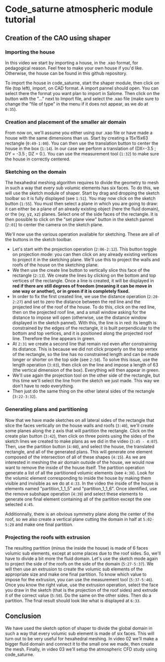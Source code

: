 # Code_saturne atmospheric module tutorial

## Creation of the CAO using shaper

### Importing the house

In this video we start by importing a house, in the .xao format, for pedagogical reason. Feel free to make your own house if you'd like. Otherwise, the house can be found in this github repository.

To import the house in code_saturne, start the shaper module, then click on file (top left), import, on CAD format. A import pannel should open. You can select there the format you want plan to import in Salome. Then click on the button with the "..." next to Import file, and select the .xao file (make sure to change the "file of type" in the menu if it does not appear, as we do at `0:35`).


### Creation and placement of the smaller air domain

From now on, we'll assume you either using our .xao file or have made a house with the same dimensions than us.
Start by creating a 15x15x63 rectangle (`0:49-1:00`). You can then use the translation button to center the house in the box (`1:14`). In our case we perform a translation of (DX=-3.5 ; DY = -3.5 ; DZ = 0.).
You can use the measurement tool (`1:32`) to make sure the house in correctly centered.


### Sketching on the domain

The hexahedral meshing algorithm requires to divide the geometry to mesh in such a way that every sub volumic elements has six faces. To do this, we will use the sketch module of shaper. Start by drag and dropping the sketch toolbar so it is fully displayed (see `1:51`). You may now click on the sketch button (`1:55`). You must then select a plane in which you are going to draw: it can either be a plane of an already existing object (here the fluid domain), or the (xy, yz, xz) planes. Select one of the side faces of the rectangle. It is then possible to click on the "set plane view" button in the sketch pannel (`2:01`) to center the camera on the sketch plane.

We'll now use the various operation available for sketching. These are all of the buttons in the sketch toolbar. 
- Let's start with the projection operation (`2:06-2:12`). This button toggle on projection mode: you can then click on any already existing vertices to project it in the sketching plane. We'll use this to project the walls and roofs of the house on the sketching plane.
- We then use the create line button to vertically slice this face of the rectangle (`2:13`). We create the lines by clicking on the bottom and top vertices of the rectangle. Once a line is created, it will be displayed in **red if there are still degrees of freedom (meaning it can be move in one way or another), or in green if it is completely fixed.**
- In order to fix the first created line, we use the distance operation (`2:20-2:27`) and set to zero the distance between the red line and the projected line of the roof of the house. To do this, click on the red line, then on the projected roof line, and a small window asking for the distance to impose will open (otherwise, use the distance window displayed in the sketch pannel). With this, the line is in red: its length is constrained by the edges of the rectangle, it is built perpendicular to the bottom and top vertices, and it is positioned along the projected roof line. Therefore the line appears in green.
- At `2:31` we create a second line that remain red even after constraining its distance. This is because we did not click properly on the top vertex of the rectangle, so the line has no constrained length and can be made longer or shorter on the top side (see `2:50`). To solve this issue, use the length operation (`3:03`), then click on the line and impose a length of 63 (the vertical dimension of the box). Everything will then appear in green.
- We'll use again the projection tool on the other side of the rectangle, but this time we'll select the line from the sketch we just made. This way we don't have to redo everything.
- Then just do the same thing on the other lateral sides of the rectangle (`3:22-3:32`).

### Generating plans and partitioning

Now that we have made sketches on all lateral sides of the rectangle that slice the faces vertically on the house walls and roofs (`3:40`), we'll create some planes along the z axis that will partition the rectangle. Click on the create plan button (`3:42`), then click on three points using the sides of the sketch lines we created to make plans as we did in the video (`3:45 - 4:07`). Then, use the partition button (`4:08`), and select the house, the translated rectangle, and all of the generated plans. This will generate one element composed of the intersection of all of these shapes (`4:15`). As we are interested in meshing the air domain outside of the house, we would now want to remove the inside of the house itself. The partition operation generate a list of all the partitioned volumic elements (see `4:30`). Look for the volumic element corresponding to inside the house by making them visible and invisible as we do at `4:33`. In the video the inside of the house is elements named "partition_1_1_5" and "partition_1_1_6". Once identified, use the remove subshape operation (`4:39`) and select these elements to generate one final element containing all of the partition except the one selected `4:45`. 

Additionnally, there is an obvious symmetry plane along the center of the roof, so we also create a vertical plane cutting the domain in half at `5:02-5:20` and make one final partition.

### Projecting the roofs with extrusion

The resulting partition (minus the inside the house) is made of 6 faces volumic sub elements, except at some places due to the roof sides. So, we'll have to divide a bit more the fluid domain. Let's use the sketch mode again to project the side of the roofs on the side of the domain (`5:27-5:37`).
We will then use an extrusion to create the volumic sub elements of the appropriate size and make one final partition. To know which value to impose for the extrusion, you can use the measurement tool (`5:37-5:46`). Once you know the right value, use the extrusion operation, select the face you draw in the sketch (that is the projection of the roof sides) and extrude it of the correct value (`5:50`). Do the same on the other sides. Then do a partition. The final result should look like what is displayed at `6:33`.

## Conclusion

We have used the sketch option of shaper to divide the global domain in such a way that every volumic sub element is made of six faces. This will turn out to be very useful for hexahedral meshing. In video 02 we'll make a bigger fluid domain and connect it to the small one we made, then create the mesh. Finally, in video 03 we'll setup the atmospheric CFD study using code_saturne.